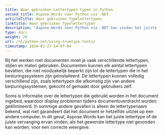 ```yaml
---
title: Waar gebruiken Lettertypen typen in Python
second_title: Aspose.Words voor Python via .NET
articleTitle: Waar gebruiken Typelettertypen
linktitle: Waar gebruiken Typelettertypen
description: "Aspose.Words voor Python via .NET kan vinden het juiste lettertype of de geschikte vervanging voor de juiste document rendering. Dit zorgt ervoor dat het verschil tussen het weergegeven document en het origineel minimaal is als er onvoldoende informatie over een lettertype is."
type: docs
weight: 20
url: /nl/python-net/using-truetype-fonts/
timestamp: 2024-01-27-14-07-04
---
```


Bij het werken met documenten moet je vaak verschillende lettertypen, stijlen en maten gebruiken. Documenten kunnen elk aantal lettertypen bevatten, die niet noodzakelijk beperkt zijn tot de lettertypen die in het besturingssysteem zijn geïnstalleerd. De lettertypen kunnen volledig verschillend zijn, zoals lettertypen die afkomstig zijn van andere besturingssystemen, gekocht of gemaakt door gebruikers zelf.

Soms is informatie over de lettertypen die gebruikt worden in het document ingebed, waardoor display problemen tijdens documentoverdracht worden geëlimineerd. In sommige andere gevallen is alleen de lettertypenaam bekend, wat niet garandeert dat het document er hetzelfde uitziet op een andere computer. In dit geval, Aspose.Words kan het juiste lettertype of de juiste vervanging ervan vinden, als het gewenste lettertype niet gevonden kan worden, voor een correcte weergave.
